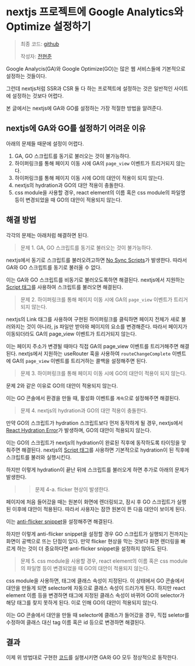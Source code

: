 # nextjs 프로젝트에 Google Analytics와 Optimize 설정하기

> 최종 코드: [github](https://github.com/youha-info/nextjs-with-ga-go)
> 
> 작성자: [전현준](https://github.com/hyunjunian)

Google Analycis(GA)와 Google Optimize(GO)는 많은 웹 서비스들에 기본적으로 설정하는 것들이다.

그런데 nextjs처럼 SSR과 CSR 둘 다 하는 프로젝트에 설정하는 것은 일반적인 사이트에 설정하는 것보다 어렵다.

본 글에서는 nextjs에 GA와 GO를 설정하는 가장 적절한 방법을 알려준다.

## nextjs에 GA와 GO를 설정하기 어려운 이유

아래의 문제들 때문에 설정이 어렵다.

1. GA, GO 스크립트를 동기로 불러오는 것이 불가능하다.
2. 하이퍼링크를 통해 페이지 이동 시에 GA의 `page_view` 이벤트가 트리거되지 않는다.
3. 하이퍼링크를 통해 페이지 이동 시에 GO의 대안이 적용이 되지 않는다.
4. nextjs의 hydration과 GO의 대안 적용이 충돌한다.
5. css module을 사용할 경우, react element의 이름 혹은 css module의 파일명 등이 변경되었을 때 GO의 대안이 적용되지 않는다.

## 해결 방법

각각의 문제는 아래처럼 해결하면 된다.

> 문제 1. GA, GO 스크립트를 동기로 불러오는 것이 불가능하다.

nextjs에서 동기로 스크립트를 불러오려고하면 [No Sync Scripts](https://nextjs.org/docs/messages/no-sync-scripts)가 발생한다. 따라서 GA와 GO 스크립트를 동기로 불러올 수 없다.

이는 GA와 GO 스크립트를 비동기로 불러오도록하면 해결된다. nextjs에서 지원하는 [Script 태그](https://nextjs.org/docs/basic-features/script)를 사용하여 스크립트를 불러오면 해결된다.

> 문제 2. 하이퍼링크를 통해 페이지 이동 시에 GA의 `page_view` 이벤트가 트리거되지 않는다.

nextjs의 Link 태그를 사용하여 구현된 하이퍼링크를 클릭하면 페이지 전체가 새로 불러와지는 것이 아니라, js 파일만 받아와 페이지의 요소를 변경해준다. 따라서 페이지가 이동되더라도 GA의 page_view 이벤트가 트리거되지 않는다.

이는 페이지 주소가 변경될 때마다 직접 GA의 page_view 이벤트를 트리거해주면 해결된다. nextjs에서 지원하는 useRouter 훅을 사용하여 `routeChangeComplete` 이벤트에 GA의 `page_view` 이벤트를 트리거하는 콜백을 설정해주면 된다.

> 문제 3. 하이퍼링크를 통해 페이지 이동 시에 GO의 대안이 적용이 되지 않는다.

문제 2와 같은 이유로 GO의 대안이 적용되지 않는다.

이는 GO 콘솔에서 환경을 만들 때, 활성화 이벤트를 `계속`으로 설정해주면 해결된다.

> 문제 4. nextjs의 hydration과 GO의 대안 적용이 충돌한다.

만약 GO의 스크립트가 hydration 스크립트보다 먼저 동작하게 될 경우, nextjs에서 [React Hydration Error](https://nextjs.org/docs/messages/react-hydration-error)가 발생하며, GO의 대안이 적용되지 않는다.

이는 GO의 스크립트가 nextjs의 hydration이 완료된 직후에 동작하도록 타이밍을 맞춰주면 해결된다. nextjs의 [Script 태그](https://nextjs.org/docs/basic-features/script#afterinteractive)를 사용하면 기본적으로 hydration이 된 직후에 스크립트를 불러와 실행시킨다.

하지만 이렇게 hydration이 끝난 뒤에 스크립트를 불러오게 하면 추가로 아래의 문제가 발생한다.

>> 문제 4-a. flicker 현상이 발생한다.

페이지에 처음 들어갔을 때는 원본이 화면에 렌더링되고, 잠시 후 GO 스크립트가 실행된 이후에 대안이 적용된다. 따라서 사용자는 잠깐 원본이 뜬 다음 대안이 보이게 된다.

이는 [anti-flicker snippet](https://support.google.com/optimize/answer/7100284)을 설정해주면 해결된다.

하지만 이렇게 anti-flicker snippet을 설정할 경우 GO 스크립트가 실행되기 전까지는 화면이 공백으로 뜨는 단점이 있다. 만약 flicker 현상을 막는 것보다 화면 렌더링을 빠르게 하는 것이 더 중요하다면 anti-flicker snippet을 설정하지 않아도 된다.

> 문제 5. css module을 사용할 경우, react element의 이름 혹은 css module의 파일명 등이 변경되었을 때 GO의 대안이 적용되지 않는다.

css module을 사용하면, 태그에 클래스 속성이 지정된다. 이 상태에서 GO 콘솔에서 대안을 만들게 되면 selector에 자동으로 클래스 속성이 드러가게 된다. 하지만 react element 이름 등을 변경하면 태그에 지정된 클래스 속성이 바뀌어 GO의 selector가 해당 태그를 찾지 못하게 된다. 이로 인해 GO의 대안이 적용되지 않는다.

이는 GO 콘솔에서 대안을 만들 때 selector에 클래스가 들어갔을 경우, 직접 seletor를 수정하여 클래스 대신 tag 이름 혹은 id 등으로 변경하면 해결된다.

## 결과

이제 위 방법대로 구현한 [코드](https://github.com/youha-info/nextjs-with-ga-go)를 실행시키면 GA와 GO 모두 정상적으로 동작한다.
